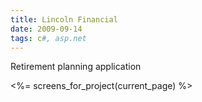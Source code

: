 ```yaml
---
title: Lincoln Financial
date: 2009-09-14
tags: c#, asp.net
---
```


Retirement planning application

<div class='row'>
  <%= screens_for_project(current_page) %>
</div>
